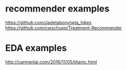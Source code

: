 # recommender examples 

  https://github.com/Jadetabony/wta_hikes
  https://github.com/cwschupp/Treatment-Recommender
  
  
# EDA examples

  http://carmenlai.com/2016/11/05/titanic.html
